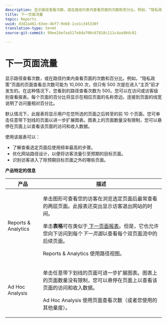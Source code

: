 ```yaml
---
description: 显示路径查看次数，或在路径约束内查看页面的次数和百分比。例如，“隐私政策”页面的页面查看总次数可能为 10,000 次，但只有 500 次是在进入“主页”前才发生的。在这种情况下，您看到的路径查看次数为 500。您可以在访问或访客级别查看报表。每个页面的百分比将显示在相应页面的名称旁边。连接到页面的线宽说明了访问量相对百分比。
title: 下一页面流量
topic: Reports
uuid: d3d2a461-63ee-4bf7-9e68-1ce1c345330f
translation-type: tm+mt
source-git-commit: 99ee24efaa517e8da700c67818c111c4aa90dc02

---
```



# 下一页面流量

显示路径查看次数，或在路径约束内查看页面的次数和百分比。例如，“隐私政策”页面的页面查看总次数可能为 10,000 次，但只有 500 次是在进入“主页”前才发生的。在这种情况下，您看到的路径查看次数为 500。您可以在访问或访客级别查看报表。每个页面的百分比将显示在相应页面的名称旁边。连接到页面的线宽说明了访问量相对百分比。

默认情况下，此报表将显示用户在您所选的页面之后转至的前 10 个页面。您可单击任意带下划线的页面以进一步扩展图表。图表上的页面数量没有限制，您可以悬停在页面上以查看该页面的访问和收入数据。

使用该报表可以：

* 了解查看选定页面后使用频率最高的步骤。
* 优化网站路径设计，以便将访客流量引至预期的目标页面。
* 识别访客进入了除预期目标页面之外的哪些页面。

**产品特定的信息**

<table id="table_A68A0DC384A74DC4895C8B01F760E175"> 
 <thead> 
  <tr> 
   <th colname="col1" class="entry"> 产品 </th> 
   <th colname="col2" class="entry"> 描述 </th> 
  </tr> 
 </thead>
 <tbody> 
  <tr> 
   <td colname="col1"> Reports &amp; Analytics </td> 
   <td colname="col2"> <p> 单击<span class="uicontrol">图形</span>可查看您的访客在浏览选定页面后最常查看的两层页面。此报表还突出显示访客退出网站的时间。 </p> <p>单击<b>表格</b>可在类似于<a href="/help/components/c-variables/dimensionslist/reports-next-page.md"  > 下一页面报表</a>。但是，它也允许您向下访问到每个<i>下一页面</i>以查看每个双页面流中的后续页面。 </p> <p>Reports &amp; Analytics 使用路径视图。 </p> </td> 
  </tr> 
  <tr> 
   <td colname="col1"> Ad Hoc Analysis </td> 
   <td colname="col2"> <p>单击任意带下划线的页面可进一步扩展图表。图表上的页面数量没有限制，您可以悬停在页面上以查看该页面的访问和收入数据。 </p> <p>Ad Hoc Analysis 使用页面查看次数（或者您使用的其他量度）。 </p> </td> 
  </tr> 
 </tbody> 
</table>

